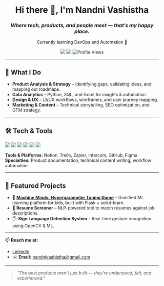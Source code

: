 <!-- Intro -->
<h1 align="center">Hi there 👋, I'm Nandni Vashistha</h1>
<h3 align="center"><em>Where tech, products, and people meet — that’s my happy place.</em></h3>
<p align="center">Currently learning DevOps and Automation 🚀</p>

<!-- Badges -->
<p align="center">
  <a href="https://www.linkedin.com/in/nandnivashistha/"><img src="https://img.shields.io/badge/LinkedIn-blue?style=for-the-badge&logo=linkedin" /></a>
  <a href="mailto:nandnivashistha@gmail.com"><img src="https://img.shields.io/badge/Email-D14836?style=for-the-badge&logo=gmail&logoColor=white" /></a>
  <img src="https://komarev.com/ghpvc/?username=nandnivashistha&label=Profile%20views&color=0e75b6&style=flat" alt="Profile Views" />
</p>

---

## 🚀 What I Do

- **Product Analysis & Strategy** – Identifying gaps, validating ideas, and mapping out roadmaps.  
- **Data Analytics** – Python, SQL, and Excel for insights & automation.  
- **Design & UX** – UI/UX workflows, wireframes, and user journey mapping.  
- **Marketing & Content** – Technical storytelling, SEO optimization, and GTM strategy.  

---

## 🛠 Tech & Tools

<p>
  <img src="https://img.shields.io/badge/Python-3776AB?style=for-the-badge&logo=python&logoColor=white" />
  <img src="https://img.shields.io/badge/JavaScript-F7DF1E?style=for-the-badge&logo=javascript&logoColor=black" />
  <img src="https://img.shields.io/badge/React-20232A?style=for-the-badge&logo=react&logoColor=61DAFB" />
  <img src="https://img.shields.io/badge/Flask-000000?style=for-the-badge&logo=flask&logoColor=white" />
  <img src="https://img.shields.io/badge/SQL-336791?style=for-the-badge&logo=postgresql&logoColor=white" />
  <img src="https://img.shields.io/badge/Figma-F24E1E?style=for-the-badge&logo=figma&logoColor=white" />
</p>

**Tools & Platforms:** Notion, Trello, Zapier, Intercom, GitHub, Figma  
**Specialties:** Product documentation, technical content writing, workflow automation  

---

## 📂 Featured Projects

- 🎯 **[Machine Minds: Hyperparameter Tuning Game](https://github.com/yourusername/machine-minds)** – Gamified ML learning platform for kids, built with Flask + scikit-learn.  
- 📄 **Resume Screener** – NLP-powered tool to match resumes against job descriptions.  
- 🖐 **Sign Language Detection System** – Real-time gesture recognition using OpenCV & ML.  

---

📫 **Reach me at:**  
- [LinkedIn](https://www.linkedin.com/in/nandnivashistha/)  
- ✉️ **Email:** nandnivashistha@gmail.com  

---

> *"The best products aren’t just built — they’re understood, felt, and experienced."*
